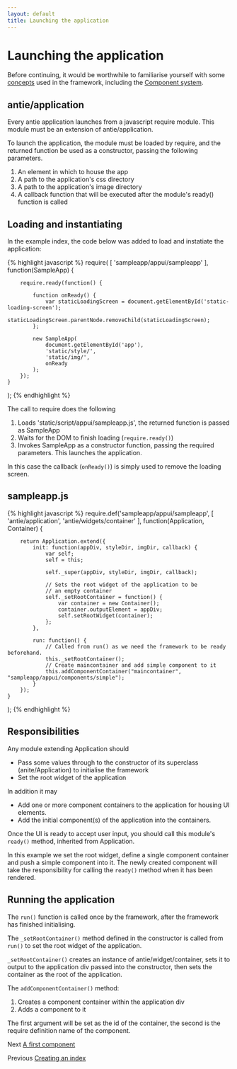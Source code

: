 ```yaml
---
layout: default
title: Launching the application
---
```

[Component system]: {{site.baseurl}}/overview/components.html
[concepts]: {{site.baseurl}}/overview/concepts.html
[A first component]: firstcomponent.html
[Creating an index]: createanindex.html

# Launching the application

Before continuing, it would be worthwhile to familiarise yourself with some [concepts][] used in the framework, including the [Component system][].

## antie/application

Every antie application launches from a javascript require module.
This module must be an extension of antie/application.

To launch the application, the module must be loaded by require, and the returned function be used as a constructor, passing the following parameters.

1. An element in which to house the app
2. A path to the application's css directory
3. A path to the application's image directory
4. A callback function that will be executed after the module's ready() function is called

## Loading and instantiating

In the example index, the code below was added to load and instatiate the application:

{% highlight javascript %}
require( 
    [
        'sampleapp/appui/sampleapp'
    ],
    function(SampleApp) {
    
        require.ready(function() {
        
            function onReady() {
                var staticLoadingScreen = document.getElementById('static-loading-screen'); 
                staticLoadingScreen.parentNode.removeChild(staticLoadingScreen); 
            };
                                
            new SampleApp(
                document.getElementById('app'), 
                'static/style/', 
                'static/img/',
                onReady
            ); 
        });
    }
); 
{% endhighlight %}

The call to require does the following
1. Loads 'static/script/appui/sampleapp.js', the returned function is passed as SampleApp
2. Waits for the DOM to finish loading (`require.ready()`)
3. Invokes SampleApp as a constructor function, passing the required parameters. This launches the application.

In this case the callback (`onReady()`) is simply used to remove the loading screen.

## sampleapp.js

{% highlight javascript %}
require.def('sampleapp/appui/sampleapp',
    [
        'antie/application',
        'antie/widgets/container'
    ],
    function(Application, Container) {
    
        return Application.extend({
            init: function(appDiv, styleDir, imgDir, callback) {
                var self;
                self = this;
                
                self._super(appDiv, styleDir, imgDir, callback);
                
                // Sets the root widget of the application to be
                // an empty container
                self._setRootContainer = function() {
                    var container = new Container();
                    container.outputElement = appDiv;
                    self.setRootWidget(container);
                };
            },
            
            run: function() {
                // Called from run() as we need the framework to be ready beforehand.
                this._setRootContainer();
                // Create maincontainer and add simple component to it
                this.addComponentContainer("maincontainer", "sampleapp/appui/components/simple");
            }
        });     
    }
);
{% endhighlight %}

## Responsibilities

Any module extending Application should

* Pass some values through to the constructor of its superclass (anite/Application) to initialise the framework
* Set the root widget of the application

In addition it may
* Add one or more component containers to the application for housing UI elements.
* Add the initial component(s) of the application into the containers.

Once the UI is ready to accept user input, you should call this module's `ready()` method, inherited from Application.

In this example we set the root widget, define a single component container and push a simple component into it.
The newly created component will take the responsibility for calling the `ready()` method when it has been rendered.

## Running the application

The `run()` function is called once by the framework, after the framework has finished initialising. 

The `_setRootContainer()` method defined in the constructor is called from `run()` to set the root widget of the application.

`_setRootContainer()` creates an instance of antie/widget/container, sets it to output to the application div passed into the constructor, then sets the container as the root of the application.

The `addComponentContainer()` method:
1. Creates a component container within the application div
2. Adds a component to it

The first argument will be set as the id of the container, the second is the require definition name of the component.

Next [A first component][]

Previous [Creating an index][]

